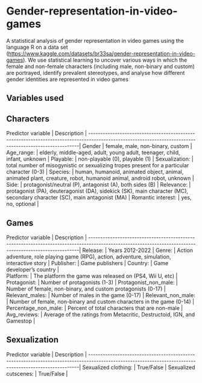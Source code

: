 # Gender-representation-in-video-games

A statistical analysis of gender representation in video games using the language R on a data set (https://www.kaggle.com/datasets/br33sa/gender-representation-in-video-games).
We use statistical learning to uncover various ways in which the female and non-female characters (including male, non-binary and custom) are portrayed, identify prevalent stereotypes, and analyse how different gender identities are represented in video games

## Variables used


## Characters
Predictor variable          |         Description                                                                                                       |
--------------------------------------------------------------------------------------------------------------------------------------------------------|
Gender                      | female, male, non-binary, custom                                                                                          |
Age_range:                  | elderly, middle-aged, adult, young adult, teenager, child, infant, unknown                                                |
Playable:                   |  non-playable (0), playable (1)                                                                                           |
Sexualization:              |  total number of misogynistic or sexualizing tropes present for a particular character (0-3)                              |
Species:                    |  human, humanoid, animated object, animal, animated plant, creature, robot, humanoid animal, android robot, unknown       |
Side:                       |  protagonist/neutral (P), antagonist (A), both sides (B)                                                                  |
Relevance:                  |  protagonist (PA), deuteragonist (DA), sidekick (SK), main character (MC), secondary character (SC), main antagonist (MA) |
Romantic interest:          |  yes, no, optional                                                                                                        |


## Games                                  
Predictor variable          |         Description                                                                                                       |
--------------------------------------------------------------------------------------------------------------------------------------------------------|
Release:                    |  Years 2012-2022                                                                                                          |
Genre:                      |  Action adventure, role playing game (RPG), action, adventure, simulation, interactive story                              |
Publisher:                  |  Game publishers                                                                                                          |
Country:                    |  Game developer’s country                                                                                                 |  
Platform:                   |  The platform the game was released on (PS4, Wii U, etc)                                                                  |
Protagonist:                |  Number of protagonists (1-3)                                                                                             |
Protagonist_non_male:       |  Number of female, non-binary, and custom protagonists (0-17)                                                             |
Relevant_males:             | Number of males in the game (0-17)                                                                                        |
Relevant_non_male:          |  Number of female, non-binary and custom characters in the game (0-14)                                                    |
Percentage_non_male:        | Percent of total characters that are non-male                                                                             |
Avg_reviews:                |  Average of the ratings from Metacritic, Destructoid, IGN, and Gamestop                                                   |


## Sexualization                                                                                                                                        
Predictor variable          |         Description                                                                                                       |
--------------------------------------------------------------------------------------------------------------------------------------------------------|
Sexualized clothing:        | True/False                                                                                                                |
Sexualized cutscenes:       | True/False                                                                                                                |

